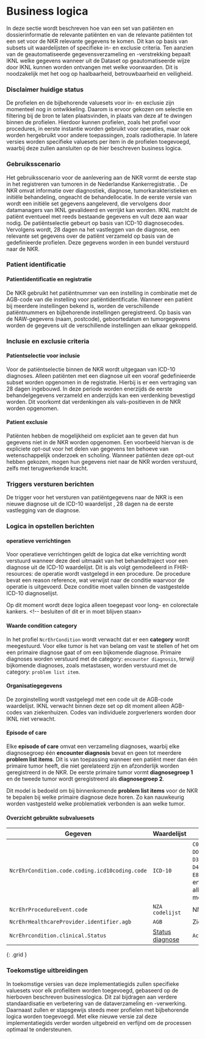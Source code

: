 # Business logica

In deze sectie wordt beschreven hoe van een set van patiënten en dossierinformatie de relevante patiënten en van de relevante patiënten tot een set voor de NKR relevante gegevens te komen. Dit kan op basis van subsets uit waardelijsten of specifieke in- en exclusie criteria. Ten aanzien van de geautomatiseerde gegevensverzameling en -verstrekking bepaalt IKNL welke gegevens wanneer uit de Dataset op geautomatiseerde wijze door IKNL kunnen worden ontvangen met welke voorwaarden. Dit is noodzakelijk met het oog op haalbaarheid, betrouwbaarheid en veiligheid. 

### Disclaimer huidige status
De profielen en de bijbehorende valuesets voor in- en exclusie zijn momenteel nog in ontwikkeling. Daarom is ervoor gekozen om selectie en filtering bij de bron te laten plaatsvinden, in plaats van deze af te dwingen binnen de profielen. Hierdoor kunnen profielen, zoals het profiel voor procedures, in eerste instantie worden gebruikt voor operaties, maar ook worden hergebruikt voor andere toepassingen, zoals radiotherapie. In latere versies worden specifieke valuesets per item in de profielen toegevoegd, waarbij deze zullen aansluiten op de hier beschreven business logica.

### Gebruiksscenario 
Het gebruiksscenario voor de aanlevering aan de NKR vormt de eerste stap in het registreren van tumoren in de Nederlandse Kankerregistratie. . De NKR omvat informatie over diagnostiek, diagnose, tumorkarakteristieken en initiële behandeling, ongeacht de behandellocatie. In de eerste versie van  <!--nog niet helemaal mooi verwoord de berichten -->wordt een initiële set gegevens aangeleverd, die vervolgens door datamanagers van IKNL gevalideerd en verrijkt kan worden. IKNL matcht de patiënt eventueel met reeds bestaande gegevens en vult deze aan waar nodig. De patiëntselectie gebeurt op basis van ICD-10 diagnosecodes. Vervolgens wordt, 28 dagen na het vastleggen van de diagnose, een relevante set gegevens over de patiënt verzameld op basis van de gedefinieerde profielen. Deze gegevens worden in een bundel verstuurd naar de NKR.

### Patient identificatie
#### Patientidentificatie en registratie
De NKR gebruikt het patiëntnummer van een instelling in combinatie met de AGB-code van die instelling voor patiëntidentificatie. Wanneer een patiënt bij meerdere instellingen bekend is, worden de verschillende patiëntnummers en bijbehorende instellingen geregistreerd. Op basis van de NAW-gegevens (naam, postcode), geboortedatum en tumorgegevens worden de gegevens uit de verschillende instellingen aan elkaar gekoppeld.

### Inclusie en exclusie criteria
#### Patientselectie voor inclusie
Voor de patiëntselectie binnen de NKR wordt uitgegaan van ICD-10 diagnoses. Alleen patiënten met een diagnose uit een vooraf gedefinieerde subset worden opgenomen in de registratie. Hierbij is er een vertraging van 28 dagen ingebouwd. In deze periode worden enerzijds de eerste behandelgegevens verzameld en anderzijds kan een verdenking bevestigd worden. Dit voorkomt dat verdenkingen als vals-positieven in de NKR worden opgenomen.

#### Patient exclusie 
Patiënten hebben de mogelijkheid om expliciet aan te geven dat hun gegevens niet in de NKR worden opgenomen. Een voorbeeld hiervan is de expliciete opt-out voor het delen van gegevens ten behoeve van wetenschappelijk onderzoek en scholing. Wanneer patiënten deze opt-out hebben gekozen, mogen hun gegevens niet naar de NKR worden verstuurd, zelfs met terugwerkende kracht.

### Triggers versturen berichten
De trigger voor het versturen van patiëntgegevens naar de NKR is een nieuwe diagnose uit de ICD-10 waardelijst <!--link naar deze waardelijst of waar deze te vinden is toevoegen -->, 28 dagen na de eerste vastlegging van de diagnose.

### Logica in opstellen berichten
#### operatieve verrichtingen
Voor operatieve verrichtingen geldt de logica dat elke verrichting wordt verstuurd wanneer deze deel uitmaakt van het behandeltraject voor een diagnose uit de ICD-10 waardelijst. Dit is als volgt gemodelleerd in FHIR-resources: de operatie wordt vastgelegd in een procedure. De procedure bevat een reason reference, wat verwijst naar de conditie waarvoor de operatie is uitgevoerd. Deze conditie moet vallen binnen de vastgestelde ICD-10 diagnoselijst.

Op dit moment wordt deze logica alleen toegepast voor long- en colorectale kankers. <!-- besluiten of dit er in moet blijven staan>

#### Waarde condition category
In het profiel `NcrEhrCondition` wordt verwacht dat er een **category** wordt meegestuurd. Voor elke tumor is het van belang om vast te stellen of het om een primaire diagnose gaat of om een bijkomende diagnose. Primaire diagnoses worden verstuurd met de category: `encounter diagnosis`, terwijl bijkomende diagnoses, zoals metastasen, worden verstuurd met de category: `problem list item`.

#### Organisatiegegevens
De zorginstelling wordt vastgelegd met een code uit de AGB-code waardelijst. IKNL verwacht binnen deze set op dit moment alleen AGB-codes van ziekenhuizen. Codes van individuele zorgverleners worden door IKNL niet verwacht.


#### Episode of care
Elke **episode of care** omvat een verzameling diagnoses, waarbij elke diagnosegroep één **encounter diagnosis** bevat en geen tot meerdere **problem list items**. Dit is van toepassing wanneer een patiënt meer dan één primaire tumor heeft, die niet gerelateerd zijn en afzonderlijk worden geregistreerd in de NKR. De eerste primaire tumor vormt **diagnosegroep 1** en de tweede tumor wordt geregistreerd als **diagnosegroep 2**.

Dit model is bedoeld om bij binnenkomende **problem list items** voor de NKR te bepalen bij welke primaire diagnose deze horen. Zo kan nauwkeurig worden vastgesteld welke problematiek verbonden is aan welke tumor.


#### Overzicht gebruikte subvaluesets


| Gegeven    | Waardelijst | Waardes |
| -------- | ------- | ------- |
| `NcrEhrCondition.code.coding.icd10coding.code`  | `ICD-10` | `C00-C97`, `DO1-DO9`, `D32-D33`, `D35.2`, `D42-D43`, `D45-D47`, `E85.4`, `E85.8` en `E85.9`, of alle waarden met `Mxxxx`   |
| `NcrEhrProcedureEvent.code`| `NZA codelijst`     | NNB |
|`NcrEhrHealthcareProvider.identifier.agb`|  `AGB`|  Ziekenhuizen |
|`NcrEhrcondition.clinical.Status` | [Status diagnose](http://terminology.hl7.org/CodeSystem/condition-clinical) | `Active` |
{: .grid }



<!--- functionele eisen document doornemen voor meer beslissingen en afspraken https://iknlonline.sharepoint.com/:w:/r/sites/104_RHONDA_ext/Gedeelde%20documenten/General/R(H)ONDA%20Teampagina/Functioneel%20ontwerp%20datapijplijn/20230220%20Functionele%20eisen%20datapijplijn%20EPD_v0.2%20IKNL.docx?d=w089d7c049a524f84b0170ad73479c2f7&csf=1&web=1&e=3cm6xg 

Voor welke versie is deze implementatiegids bedoelt. In hoeverre al voorsorteren op fase 2? 


-->




### Toekomstige uitbreidingen
In toekomstige versies van deze implementatiegids zullen specifieke valuesets voor elk profielitem worden toegevoegd, gebaseerd op de hierboven beschreven businesslogica. Dit zal bijdragen aan verdere standaardisatie en verbetering van de dataverzameling en -verwerking. Daarnaast zullen er stapsgewijs steeds meer profielen met bijbehorende logica worden toegevoegd. Met elke nieuwe versie zal deze implementatiegids verder worden uitgebreid en verfijnd om de processen optimaal te ondersteunen.
